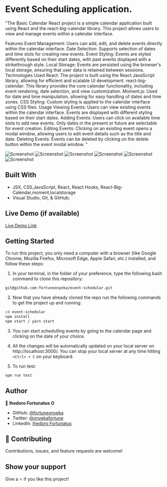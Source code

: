 # Event Scheduling application.
"The Basic Calendar React project is a simple calendar application built using React and the react-big-calendar library. This project allows users to view and manage events within a calendar interface.

Features
Event Management: Users can add, edit, and delete events directly within the calendar interface.
Date Selection: Supports selection of dates and time slots for creating new events.
Event Styling: Events are styled differently based on their start dates, with past events displayed with a strikethrough style.
Local Storage: Events are persisted using the browser's local storage, ensuring that user data is retained between sessions.
Technologies Used
React: The project is built using the React JavaScript library, allowing for efficient and scalable UI development.
react-big-calendar: This library provides the core calendar functionality, including event rendering, date selection, and view customization.
Moment.js: Used for date and time manipulation, allowing for easy handling of dates and time zones.
CSS Styling: Custom styling is applied to the calendar interface using CSS files.
Usage
Viewing Events: Users can view existing events within the calendar interface. Events are displayed with different styling based on their start dates.
Adding Events: Users can click on available time slots to add new events. Only dates in the present or future are selectable for event creation.
Editing Events: Clicking on an existing event opens a modal window, allowing users to edit event details such as the title and date.
Deleting Events: Events can be deleted by clicking on the delete button within the event modal window.
"




![Screenshot](src/assets/images/Calendar-desktop.png)
![Screenshot](src/Assets/images/dashboard-desktop.png)
![Screenshot](src/Assets/images/events-desktop.png)
![Screenshot](src/Assets/images/calendar-mobile.png)
![Screenshot](src/Assets/images/events-mobile.png)
![Screenshot](src/Assets/images/mobile-dashboard.png)


## Built With

- JSX, CSS,JavaScript, React, React Hooks, React-Big-Calendar,moment,localstorage
- Visual Studio, Git, & GitHub;



## Live Demo (if available)

[Live Demo Link](https://event-schedular-nu.vercel.app/) 


## Getting Started

To run this project, you only need a computer with a browser (like Google Chrome, Mozilla Firefox, Microsoft Edge, Apple Safari, etc.) installed, and follow these steps:

1. In your terminal, in the folder of your preference, type the following bash command to clone this repository:

```sh
git@github.com:fortuneonyeka/event-schedular.git
```

2. Now that you have already cloned the repo run the following commands to get the project up and running:
```sh
cd event-schedular
npm install
npm start / yarn start

```


3.  You can start schedulling events by going to the calendar page and clicking on the date of your choice.

4.  All the changes will be automatically updated on your local server on http://localhost:3000/. You can stop your local server at any time hitting `<Ctrl> + C` on your keyboard.

5. To run test:
```sh
npm run test
```

## Author

👤 **Ihedoro Fortunatus O**

- GitHub: [@fortuneonyeka](https://github.com/fortuneonyeka)
- Twitter: [@onyekafortune](https://twitter.com/onyekafortune)
- LinkedIn: [Ihedoro Fortunatus](https://www.linkedin.com/in/fortunatus-ihedoro/)

## 🤝 Contributing

Contributions, issues, and feature requests are welcome!

## Show your support

Give a ⭐️ if you like this project!